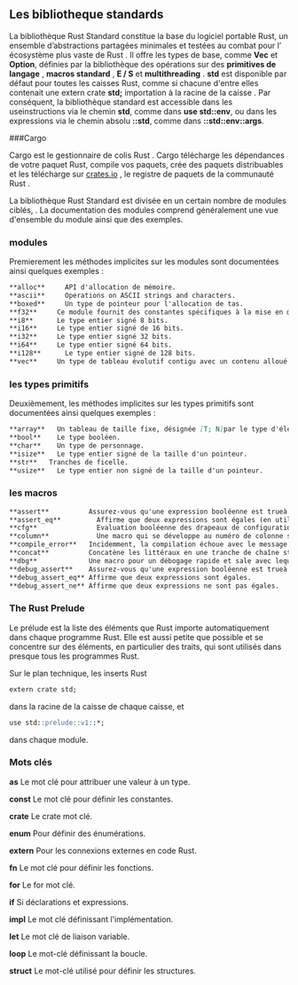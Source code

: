 ## Les bibliotheque standards 

La bibliothèque Rust Standard constitue la base du logiciel portable Rust, un ensemble d’abstractions partagées minimales et testées au combat pour l’ écosystème plus vaste de Rust . Il offre les types de base, comme **Vec<T>** et **Option<T>**, définies par la bibliothèque des opérations sur des **primitives de langage** , **macros standard** , **E / S** et **multithreading** .
**std** est disponible par défaut pour toutes les caisses Rust, comme si chacune d'entre elles contenait une extern crate **std;** importation à la racine de la caisse . Par conséquent, la bibliothèque standard est accessible dans les useinstructions via le chemin **std**, comme dans **use std::env**, ou dans les expressions via le chemin absolu **::std**, comme dans **::std::env::args**.

###Cargo

Cargo est le gestionnaire de colis Rust . Cargo télécharge les dépendances de votre paquet Rust, compile vos paquets, crée des paquets distribuables et les télécharge sur [crates.io](https://crates.io/) , le registre de paquets de la communauté Rust . 


La bibliothèque Rust Standard est divisée en un certain nombre de modules ciblés, .  La documentation des modules comprend généralement une vue d'ensemble du module ainsi que des exemples.


### modules
 Premierement les méthodes implicites sur les modules  sont documentées ainsi quelques exemples :
```markdown
**alloc**	  API d'allocation de mémoire.
**ascii**	  Operations on ASCII strings and characters.
**boxed**	  Un type de pointeur pour l'allocation de tas.
**f32**	    Ce module fournit des constantes spécifiques à la mise en œuvre du f32type de données à virgule flottante.
**i8**	    Le type entier signé 8 bits.
**i16**	    Le type entier signé de 16 bits.
**i32**	    Le type entier signé 32 bits.
**i64**	    Le type entier signé 64 bits.
**i128**	  Le type entier signé de 128 bits.
**vec**	    Un type de tableau évolutif contigu avec un contenu alloué par tas, écrit Vec<T>

```

### les types primitifs
Deuxièmement, les méthodes implicites sur les types primitifs sont documentées ainsi quelques exemples :

```markdown
**array**	Un tableau de taille fixe, désignée [T; N]par le type d'élément, Tet la taille constante non négative de la compilation, N.
**bool**	Le type booléen.
**char**	Un type de personnage.
**isize**	Le type entier signé de la taille d'un pointeur.
**str**	  Tranches de ficelle.
**usize**	Le type entier non signé de la taille d'un pointeur.

```

### les macros
 ```markdown
**assert**	        Assurez-vous qu'une expression booléenne est trueà l'exécution.
**assert_eq**	      Affirme que deux expressions sont égales (en utilisant PartialEq).
**cfg**		          Evaluation booléenne des drapeaux de configuration, à la compilation.
**column**		      Une macro qui se développe au numéro de colonne sur lequel elle a été appelée.
**compile_error**   Incidemment, la compilation échoue avec le message d’erreur donné lorsqu’elle est rencontrée.
**concat**	        Concatène les littéraux en une tranche de chaîne statique.
**dbg**	            Une macro pour un débogage rapide et sale avec lequel vous pouvez inspecter la valeur d'une expression donnée
**debug_assert**    Assurez-vous qu'une expression booléenne est trueà l'exécution.
**debug_assert_eq**	Affirme que deux expressions sont égales.
**debug_assert_ne**	Affirme que deux expressions ne sont pas égales.
 
 ```
 
### The Rust Prelude
Le prélude est la liste des éléments que Rust importe automatiquement dans chaque programme Rust. Elle est aussi petite que possible et se concentre sur des éléments, en particulier des traits, qui sont utilisés dans presque tous les programmes Rust.

Sur le plan technique, les inserts Rust

 ```markdown
 extern crate std;
  ```
  
  dans la racine de la caisse de chaque caisse, et
  
  ```markdown
 use std::prelude::v1::*;
  ```
  
  dans chaque module.
  ### Mots clés
  
**as**	    Le mot clé pour attribuer une valeur à un type.

**const**	  Le mot clé pour définir les constantes.

**crate**	  Le crate mot clé.

**enum**	  Pour définir des énumérations.

**extern**  Pour les connexions externes en code Rust.

**fn**	    Le mot clé pour définir les fonctions.

**for**	    Le for mot clé.

**if**	    Si déclarations et expressions.

**impl**	  Le mot clé définissant l'implémentation.

**let**	    Le mot clé de liaison variable.

**loop**	  Le mot-clé définissant la boucle.

**struct**	Le mot-clé utilisé pour définir les structures.
